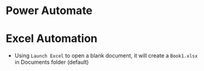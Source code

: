 # Power Automate

# Excel Automation
* Using ```Launch Excel``` to open a blank document, it will create a ```Book1.xlsx``` in Documents folder (default)
